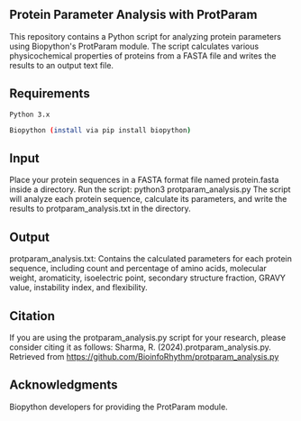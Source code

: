 ## Protein Parameter Analysis with ProtParam
This repository contains a Python script for analyzing protein parameters using Biopython's ProtParam module. The script calculates various physicochemical properties of proteins from a FASTA file and writes the results to an output text file.
## Requirements
`Python 3.x`

```bash
Biopython (install via pip install biopython)
```
## Input

Place your protein sequences in a FASTA format file named protein.fasta inside a directory.
Run the script:
     python3 protparam_analysis.py
The script will analyze each protein sequence, calculate its parameters, and write the results to protparam_analysis.txt in the directory.

## Output
protparam_analysis.txt: Contains the calculated parameters for each protein sequence, including count and percentage of amino acids, molecular weight, aromaticity, isoelectric point, secondary structure fraction, GRAVY value, instability index, and flexibility.

## Citation
If you are using the protparam_analysis.py script for your research, please consider citing it as follows: Sharma, R. (2024).protparam_analysis.py. Retrieved from https://github.com/BioinfoRhythm/protparam_analysis.py

## Acknowledgments
Biopython developers for providing the ProtParam module.
